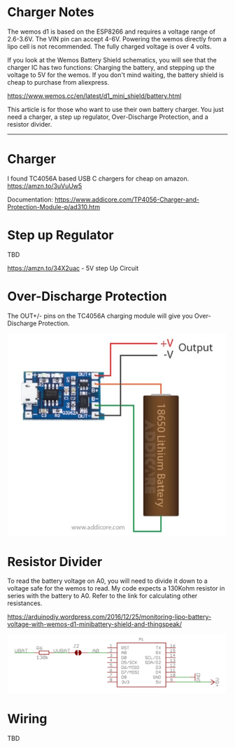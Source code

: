 # Charger Notes

The wemos d1 is based on the ESP8266 and requires a voltage range of 2.6-3.6V.  The VIN pin can accept 4-6V.  Powering the wemos directly from a lipo cell is not recommended.  The fully charged voltage is over 4 volts.

If you look at the Wemos Battery Shield schematics, you will see that the charger IC has two functions: Charging the battery, and stepping up the voltage to 5V for the wemos. If you don't mind waiting, the battery shield is cheap to purchase from aliexpress. 

https://www.wemos.cc/en/latest/d1_mini_shield/battery.html

This article is for those who want to use their own battery charger.  You just need a charger, a step up regulator, Over-Discharge Protection, and a resistor divider.

--------------------

# Charger

I found TC4056A based USB C chargers for cheap on amazon. https://amzn.to/3uVuUw5

Documentation: https://www.addicore.com/TP4056-Charger-and-Protection-Module-p/ad310.htm

# Step up Regulator

TBD

https://amzn.to/34X2uac - 5V step Up Circuit

# Over-Discharge Protection

The OUT+/- pins on the TC4056A charging module will give you Over-Discharge Protection.

<img src="overdischarge_wiring.jpg" width="500">

# Resistor Divider

To read the battery voltage on A0, you will need to divide it down to a voltage safe for the wemos to read.  My code expects a 130Kohm resistor in series with the battery to A0.  Refer to the link for calculating other resistances.

https://arduinodiy.wordpress.com/2016/12/25/monitoring-lipo-battery-voltage-with-wemos-d1-minibattery-shield-and-thingspeak/

<img src="battery_monitor_wiring.png" width="500">
	
# Wiring

TBD
